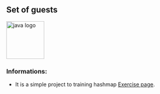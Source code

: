 ## Set of guests

<div style="display: flex; align-items: center;">
  <img src="https://user-images.githubusercontent.com/25181517/117201156-9a724800-adec-11eb-9a9d-3cd0f67da4bc.png" alt="java logo" width="100" height="auto">
</div>

### Informations:

- It is a simple project to training hashmap [Exercise page](https://github.com/cami-la/collections-java-api-2023/tree/master/src/main/java/map).



